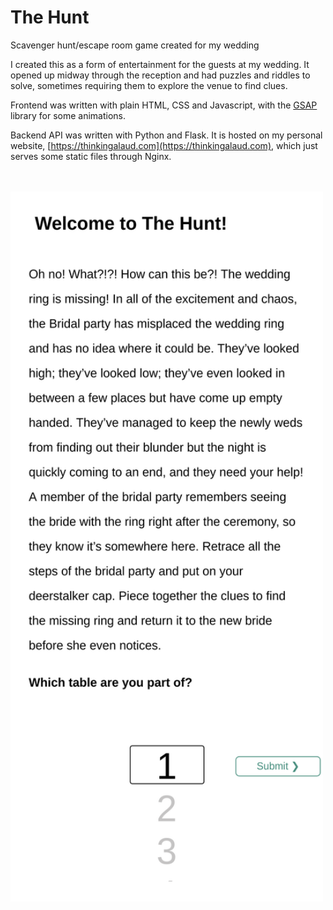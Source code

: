 # The Hunt
Scavenger hunt/escape room game created for my wedding

I created this as a form of entertainment for the guests at my wedding. It opened up midway through the reception and had puzzles and riddles to solve, sometimes requiring them to explore the venue to find clues.

Frontend was written with plain HTML, CSS and Javascript, with the [GSAP](https://greensock.com/gsap) library for some animations.

Backend API was written with Python and Flask. It is hosted on my personal website, [https://thinkingalaud.com](https://thinkingalaud.com), which just serves some static files through Nginx.

<br/>
<br/>
<img src="https://github.com/ihurrahi/thehunt/blob/master/screenshot.png" alt="The Hunt homepage" width="500" height="1136" />
